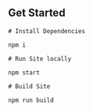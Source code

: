 
## Get Started

```
# Install Dependencies

npm i

# Run Site locally

npm start

# Build Site

npm run build
```


